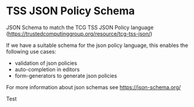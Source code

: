 # TSS JSON Policy Schema
JSON Schema to match the TCG TSS JSON Policy language (https://trustedcomputinggroup.org/resource/tcg-tss-json/)

If we have a suitable schema for the json policy language, this enables the following use cases:
- validation of json policies
- auto-completion in editors
- form-generators to generate json policies

For more information about json schemas see https://json-schema.org/ 


Test
